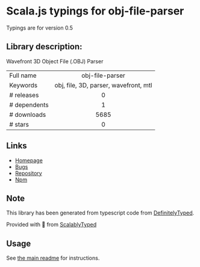 
# Scala.js typings for obj-file-parser

Typings are for version 0.5

## Library description:
Wavefront 3D Object File (.OBJ) Parser

|                    |                 |
| ------------------ | :-------------: |
| Full name          | obj-file-parser |
| Keywords           | obj, file, 3D, parser, wavefront, mtl |
| # releases         | 0 |
| # dependents       | 1 |
| # downloads        | 5685 |
| # stars            | 0 |

## Links
- [Homepage](https://github.com/WesUnwin/obj-file-parser#readme)
- [Bugs](https://github.com/WesUnwin/obj-file-parser/issues)
- [Repository](https://github.com/WesUnwin/obj-file-parser)
- [Npm](https://www.npmjs.com/package/obj-file-parser)
    


## Note
This library has been generated from typescript code from [DefinitelyTyped](https://definitelytyped.org).

Provided with :purple_heart: from [ScalablyTyped](https://github.com/oyvindberg/ScalablyTyped)

## Usage
See [the main readme](../../readme.md) for instructions.


